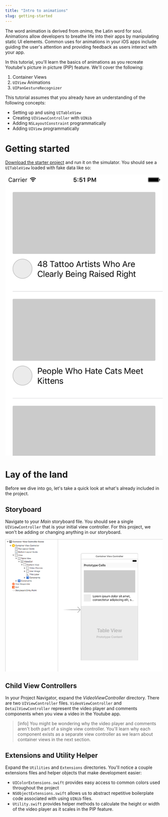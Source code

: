 ```yaml
---
title: "Intro to animations"
slug: getting-started
---
```


The word animation is derived from _anima_, the Latin word for soul.
Animations allow developers to breathe life into their apps by manipulating static UI elements. Common uses for animations in your iOS apps include guiding the user's attention and providing feedback as users interact with your app.

In this tutorial, you'll learn the basics of animations as you recreate Youtube's picture in picture (PIP) feature. We'll cover the following:

1. Container Views
2. `UIView` Animations
3. `UIPanGestureRecognizer`

This tutorial assumes that you already have an understanding of the following concepts:

- Setting up and using `UITableView`
- Creating `UIViewsController` with `UINib`
- Adding `NSLayoutConstraint` programmatically
- Adding `UIView` programmatically

# Getting started
[Download the starter project](https://github.com/ocwang/ios-pip-example) and run it on the simulator. You should see a `UITableView` loaded with fake data like so:

![Simulator Starting Screenshot](assets/simulator_starting_screen.png "Simulator Starting Screenshot")

# Lay of the land

Before we dive into go, let's take a quick look at what's already included in the project.

## Storyboard

Navigate to your _Main_ storyboard file. You should see a single `UIViewController` that is your initial view controller. For this project, we won't be adding or changing anything in our storyboard.

![Starting Storyboard](assets/starting_storyboard.png "Starting Storyboard")

## Child View Controllers

In your Project Navigator, expand the _VideoViewController_ directory. There are two `UIViewController` files. `VideoViewController` and `DetailViewController` represent the video player and comments components when you view a video in the Youtube app.

> [info]
> You might be wondering why the video player and comments aren't both part of a single view controller. You'll learn why each component exists as a separate view controller as we learn about container views in the next section.

## Extensions and Utility Helper

Expand the `Utilities` and `Extensions` directories. You'll notice a couple extensions files and helper objects that make development easier:

- `UIColorExtensions.swift` provides easy access to common colors used throughout the project
- `NSObjectExtensions.swift` allows us to abstract repetitive boilerplate code associated with using `UINib` files.
- `Utility.swift` provides helper methods to calculate the height or width of the video player as it scales in the PIP feature.
